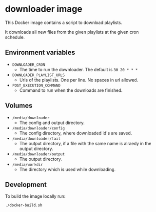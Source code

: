 # downloader image

This Docker image contains a script to download playlists.

It downloads all new files from the given playlists at the given cron schedule.


## Environment variables

- `DOWNLOADER_CRON`
    - The time to run the downloader. The default is `30 20 * * *`
- `DOWNLOADER_PLAYLIST_URLS`
    - Urls of the playlists. One per line. No spaces in url allowed.
- `POST_EXECUTION_COMMAND`
    - Command to run when the downloads are finished.


## Volumes

- `/media/downloader`
    - The config and output directory.
- `/media/downloader/config`
    - The config directory, where downloaded id's are saved.
- `/media/downloader/fail`
    - The output directory, if a file with the same name is alraedy in the output directory.
- `/media/downloader/output`
    - The output directory.
- `/media/workdir`
    - The directory which is used while downloading.


## Development

To build the image locally run:
```bash
./docker-build.sh
```
